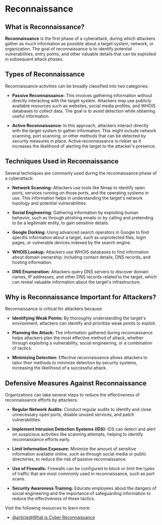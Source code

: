 # Reconnaissance

## What is Reconnaissance?

**Reconnaissance** is the first phase of a cyberattack, during which attackers gather as much information as possible about a target system, network, or organization. The goal of reconnaissance is to identify potential vulnerabilities, entry points, and other valuable details that can be exploited in subsequent attack phases.

## Types of Reconnaissance

Reconnaissance activities can be broadly classified into two categories:

- **Passive Reconnaissance:** This involves gathering information without directly interacting with the target system. Attackers may use publicly available resources such as websites, social media profiles, and WHOIS databases to collect data. The goal is to avoid detection while obtaining useful information.

- **Active Reconnaissance:** In this approach, attackers interact directly with the target system to gather information. This might include network scanning, port scanning, or other methods that can be detected by security measures in place. Active reconnaissance is riskier as it increases the likelihood of alerting the target to the attacker's presence.

## Techniques Used in Reconnaissance

Several techniques are commonly used during the reconnaissance phase of a cyberattack:

- **Network Scanning:** Attackers use tools like Nmap to identify open ports, services running on those ports, and the operating systems in use. This information helps in understanding the target's network topology and potential vulnerabilities.

- **Social Engineering:** Gathering information by exploiting human behavior, such as through phishing emails or by calling and pretending to be a legitimate entity, to gain sensitive details.

- **Google Dorking:** Using advanced search operators in Google to find specific information about a target, such as unprotected files, login pages, or vulnerable devices indexed by the search engine.

- **WHOIS Lookup:** Attackers use WHOIS databases to find information about domain ownership, including contact details, DNS records, and hosting information.

- **DNS Enumeration:** Attackers query DNS servers to discover domain names, IP addresses, and other DNS records related to the target, which can reveal valuable information about the target's infrastructure.

## Why is Reconnaissance Important for Attackers?

Reconnaissance is critical for attackers because:
- **Identifying Weak Points:** By thoroughly understanding the target's environment, attackers can identify and prioritize weak points to exploit.
  
- **Planning the Attack:** The information gathered during reconnaissance helps attackers plan the most effective method of attack, whether through exploiting a vulnerability, social engineering, or a combination of tactics.

- **Minimizing Detection:** Effective reconnaissance allows attackers to tailor their methods to minimize detection by security systems, increasing the likelihood of a successful attack.

## Defensive Measures Against Reconnaissance

Organizations can take several steps to reduce the effectiveness of reconnaissance efforts by attackers:

- **Regular Network Audits:** Conduct regular audits to identify and close unnecessary open ports, disable unused services, and patch vulnerabilities.
   
- **Implement Intrusion Detection Systems (IDS):** IDS can detect and alert on suspicious activities like scanning attempts, helping to identify reconnaissance efforts early.

- **Limit Information Exposure:** Minimize the amount of sensitive information available online, such as through social media or public directories, to reduce the risk of passive reconnaissance.

- **Use of Firewalls:** Firewalls can be configured to block or limit the types of traffic that are most commonly used in reconnaissance, such as port scans.

- **Security Awareness Training:** Educate employees about the dangers of social engineering and the importance of safeguarding information to reduce the effectiveness of these tactics.

Visit the following resources to learn more:

- [@article@What is Cyber Reconnaissance](https://www.sentinelone.com/cybersecurity-101/threat-intelligence/what-is-cyber-reconnaissance/)
